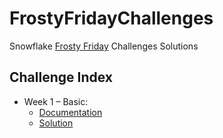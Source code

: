 # FrostyFridayChallenges
Snowflake [Frosty Friday](https://frostyfriday.org) Challenges Solutions


## Challenge Index
- Week 1 – Basic:
  - [Documentation](https://frostyfriday.org/2022/07/14/week-1/)
  - [Solution](challenges/week1/)
